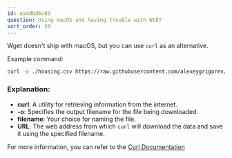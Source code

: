 ```yaml
---
id: ea4dbd6c83
question: Using macOS and having trouble with WGET
sort_order: 20
---
```


Wget doesn't ship with macOS, but you can use `curl` as an alternative.

Example command:

```bash
curl -o ./housing.csv https://raw.githubusercontent.com/alexeygrigorev/datasets/master/housing.csv
```

### Explanation:

- **curl**: A utility for retrieving information from the internet.
- **-o**: Specifies the output filename for the file being downloaded.
- **filename**: Your choice for naming the file.
- **URL**: The web address from which `curl` will download the data and save it using the specified filename.

For more information, you can refer to the [Curl Documentation](https://curl.se/docs/manpage.html)